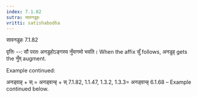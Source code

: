 ```yaml
---
index: 7.1.82
sutra: सावनडुहः
vritti: satishabodha
---
```



 सावनडुहः 7.1.82 


वृत्तिः --: सौ परतः अनडुहोऽङ्गस्य नुँमागमो भवति। When the affix सुँ follows, अनडुह् gets the नुँम् augment. 


Example continued: 


अनड्वाह् + स् = अनड्वान्ह् + स् 7.1.82, 1.1.47, 1.3.2, 1.3.3= अनड्वान्ह् 6.1.68 – Example continued below. 


